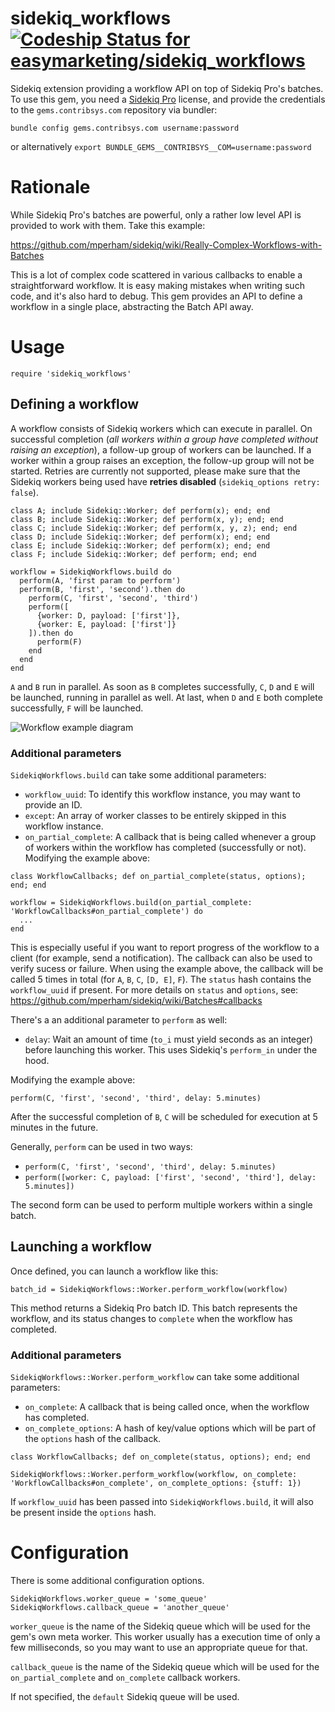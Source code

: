 # sidekiq_workflows [ ![Codeship Status for easymarketing/sidekiq_workflows](https://app.codeship.com/projects/e91d8f00-8cc8-0136-51c6-2a99a1cc69dd/status?branch=master)](https://app.codeship.com/projects/303519)

Sidekiq extension providing a workflow API on top of Sidekiq Pro's batches. To use this gem, you need a [Sidekiq Pro](https://sidekiq.org/products/pro.html) license, and provide the credentials to the `gems.contribsys.com` repository via bundler:

`bundle config gems.contribsys.com username:password`

or alternatively `export BUNDLE_GEMS__CONTRIBSYS__COM=username:password`

# Rationale

While Sidekiq Pro's batches are powerful, only a rather low level API is provided to work with them. Take this example:

https://github.com/mperham/sidekiq/wiki/Really-Complex-Workflows-with-Batches

This is a lot of complex code scattered in various callbacks to enable a straightforward workflow. It is easy making mistakes when writing such code, and it's also hard to debug. This gem provides an API to define a workflow in a single place, abstracting the Batch API away.

# Usage
```
require 'sidekiq_workflows'
```
## Defining a workflow

A workflow consists of Sidekiq workers which can execute in parallel. On successful completion (*all workers within a group have completed without raising an exception*), a follow-up group of workers can be launched. If a worker within a group raises an exception, the follow-up group will not be started. Retries are currently not supported, please make sure that the Sidekiq workers being used have **retries disabled** (`sidekiq_options retry: false`).

```
class A; include Sidekiq::Worker; def perform(x); end; end
class B; include Sidekiq::Worker; def perform(x, y); end; end
class C; include Sidekiq::Worker; def perform(x, y, z); end; end
class D; include Sidekiq::Worker; def perform(x); end; end
class E; include Sidekiq::Worker; def perform(x); end; end
class F; include Sidekiq::Worker; def perform; end; end

workflow = SidekiqWorkflows.build do
  perform(A, 'first param to perform')
  perform(B, 'first', 'second').then do
    perform(C, 'first', 'second', 'third')
    perform([
      {worker: D, payload: ['first']},
      {worker: E, payload: ['first']}
    ]).then do
      perform(F)
    end
  end
end
```

`A` and `B` run in parallel. As soon as `B` completes successfully, `C`, `D` and `E` will be launched, running in parallel as well. At last, when `D` and `E` both complete successfully, `F` will be launched.

![Workflow example diagram](https://user-images.githubusercontent.com/1135351/44785755-453cfd80-ab92-11e8-8749-07544fef8fae.png)

### Additional parameters

`SidekiqWorkflows.build` can take some additional parameters:

* `workflow_uuid`: To identify this workflow instance, you may want to provide an ID.
* `except`: An array of worker classes to be entirely skipped in this workflow instance.
* `on_partial_complete`: A callback that is being called whenever a group of workers within the workflow has completed (successfully or not). Modifying the example above: 

```
class WorkflowCallbacks; def on_partial_complete(status, options); end; end

workflow = SidekiqWorkflows.build(on_partial_complete: 'WorkflowCallbacks#on_partial_complete') do
  ...
end
```

This is especially useful if you want to report progress of the workflow to a client (for example, send a notification). The callback can also be used to verify sucess or failure. When using the example above, the callback will be called 5 times in total (for `A`, `B`, `C`, `[D, E]`, `F`). The `status` hash contains the `workflow_uuid` if present. For more details on `status` and `options`, see: https://github.com/mperham/sidekiq/wiki/Batches#callbacks

There's a an additional parameter to `perform` as well:

* `delay`: Wait an amount of time (`to_i` must yield seconds as an integer) before launching this worker. This uses Sidekiq's `perform_in` under the hood.

Modifying the example above:

`perform(C, 'first', 'second', 'third', delay: 5.minutes)`

After the successful completion of `B`, `C` will be scheduled for execution at 5 minutes in the future.

Generally, `perform` can be used in two ways:

* `perform(C, 'first', 'second', 'third', delay: 5.minutes)`
* `perform([worker: C, payload: ['first', 'second', 'third'], delay: 5.minutes])`

The second form can be used to perform multiple workers within a single batch.

## Launching a workflow

Once defined, you can launch a workflow like this:

`batch_id = SidekiqWorkflows::Worker.perform_workflow(workflow)`

This method returns a Sidekiq Pro batch ID. This batch represents the workflow, and its status changes to `complete` when the workflow has completed.

### Additional parameters

`SidekiqWorkflows::Worker.perform_workflow` can take some additional parameters:

* `on_complete`: A callback that is being called once, when the workflow has completed.
* `on_complete_options`: A hash of key/value options which will be part of the `options` hash of the callback.

```
class WorkflowCallbacks; def on_complete(status, options); end; end

SidekiqWorkflows::Worker.perform_workflow(workflow, on_complete: 'WorkflowCallbacks#on_complete', on_complete_options: {stuff: 1})
```

If `workflow_uuid` has been passed into `SidekiqWorkflows.build`, it will also be present inside the `options` hash.

# Configuration

There is some additional configuration options.

```
SidekiqWorkflows.worker_queue = 'some_queue'
SidekiqWorkflows.callback_queue = 'another_queue'
```

`worker_queue` is the name of the Sidekiq queue which will be used for the gem's own meta worker. This worker usually has a execution time of only a few milliseconds, so you may want to use an appropriate queue for that.

`callback_queue` is the name of the Sidekiq queue which will be used for the `on_partial_complete` and `on_complete` callback workers.

If not specified, the `default` Sidekiq queue will be used.
